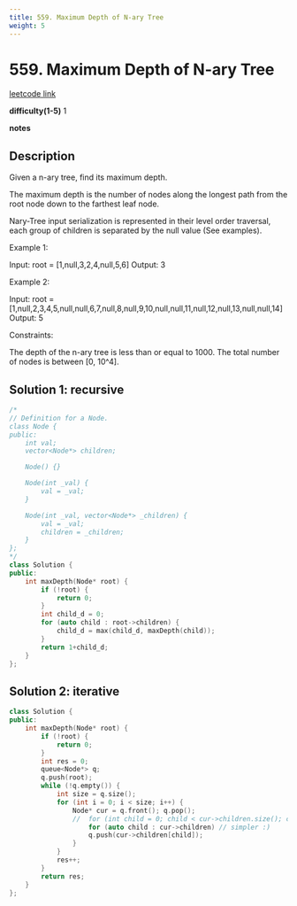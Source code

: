 ```yaml
---
title: 559. Maximum Depth of N-ary Tree
weight: 5
---
```

# 559. Maximum Depth of N-ary Tree

[leetcode link](https://leetcode.com/problems/maximum-depth-of-n-ary-tree/)

**difficulty(1-5)** 
1

**notes**

## Description
Given a n-ary tree, find its maximum depth.

The maximum depth is the number of nodes along the longest path from the root node down to the farthest leaf node.

Nary-Tree input serialization is represented in their level order traversal, each group of children is separated by the null value (See examples).

Example 1:

Input: root = [1,null,3,2,4,null,5,6]
Output: 3


Example 2:

Input: root = [1,null,2,3,4,5,null,null,6,7,null,8,null,9,10,null,null,11,null,12,null,13,null,null,14]
Output: 5 

Constraints:

The depth of the n-ary tree is less than or equal to 1000.
The total number of nodes is between [0, 10^4].


## Solution 1: recursive
```c++
/*
// Definition for a Node.
class Node {
public:
    int val;
    vector<Node*> children;

    Node() {}

    Node(int _val) {
        val = _val;
    }

    Node(int _val, vector<Node*> _children) {
        val = _val;
        children = _children;
    }
};
*/
class Solution {
public:
    int maxDepth(Node* root) {
        if (!root) {
            return 0;
        }
        int child_d = 0;
        for (auto child : root->children) {
            child_d = max(child_d, maxDepth(child));
        }
        return 1+child_d;
    }
};
```

## Solution 2: iterative
```c++
class Solution {
public:
    int maxDepth(Node* root) {
        if (!root) {
            return 0;
        }
        int res = 0;
        queue<Node*> q;
        q.push(root);
        while (!q.empty()) {
            int size = q.size();
            for (int i = 0; i < size; i++) {
                Node* cur = q.front(); q.pop();
                //  for (int child = 0; child < cur->children.size(); child++){
                    for (auto child : cur->children) // simpler :) 
                    q.push(cur->children[child]);
                }
            }
            res++;
        }
        return res;
    }
};
```